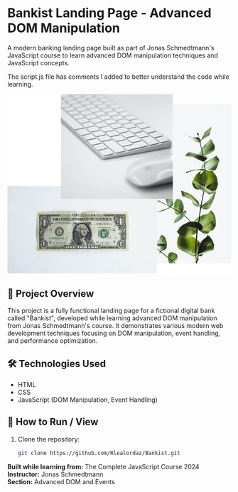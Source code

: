 # Bankist Landing Page - Advanced DOM Manipulation

A modern banking landing page built as part of Jonas Schmedtmann's JavaScript course to learn advanced DOM manipulation techniques and JavaScript concepts.

The script.js file has comments I added to better understand the code while learning.

![Bankist Preview](img/hero.png)

## 🎯 Project Overview

This project is a fully functional landing page for a fictional digital bank called "Bankist", developed while learning advanced DOM manipulation from Jonas Schmedtmann's course. It demonstrates various modern web development techniques focusing on DOM manipulation, event handling, and performance optimization.

## 🛠 Technologies Used

- HTML
- CSS
- JavaScript (DOM Manipulation, Event Handling)

## 🚀 How to Run / View

1. Clone the repository:  
   ```bash
   git clone https://github.com/Rlealordaz/Bankist.git

**Built while learning from:** The Complete JavaScript Course 2024  
**Instructor:** Jonas Schmedtmann  
**Section:** Advanced DOM and Events

